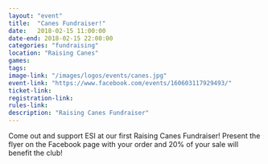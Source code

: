 ```yaml
---
layout: "event"
title:  "Canes Fundraiser!"
date:   2018-02-15 11:00:00
date-end: 2018-02-15 22:00:00
categories: "fundraising"
location: "Raising Canes"
games:
tags:
image-link: "/images/logos/events/canes.jpg"
event-link: "https://www.facebook.com/events/160603117929493/"
ticket-link:
registration-link:
rules-link:
description: "Raising Canes Fundraiser"
---
```

Come out and support ESI at our first Raising Canes Fundraiser!  Present the flyer on the Facebook page with your order and 20% of your sale will benefit the club!
